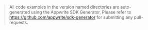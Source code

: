 > All code examples in the version named directories are auto-generated using the Appwrite SDK Generator, Please refer to https://github.com/appwrite/sdk-generator for submitting any pull-requests.

